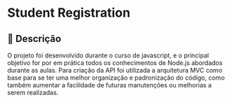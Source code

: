 # Student Registration

## 📝 Descrição

O projeto foi desenvolvido durante o curso de javascript, e o principal objetivo for por em prática todos os conhecimentos de Node.js abordados durante as aulas.
Para criação da API foi utilizada a arquitetura MVC como base para se ter uma melhor organização e padronização do código, como também aumentar a facilidade
de futuras manutenções ou melhorias a serem realizadas.
